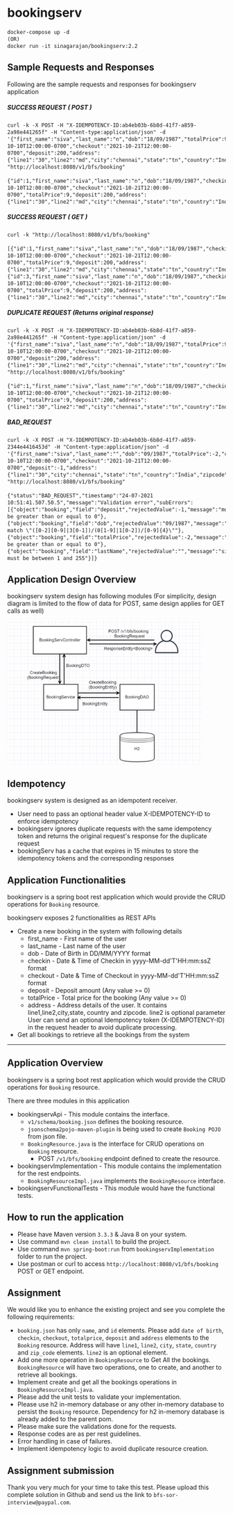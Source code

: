 # bookingserv

	docker-compose up -d
	(OR)
	docker run -it sinagarajan/bookingserv:2.2

## Sample Requests and Responses
Following are the sample requests and responses for bookingserv application

##### SUCCESS REQUEST ( POST )

	curl -k -X POST -H "X-IDEMPOTENCY-ID:ab4eb03b-6b8d-41f7-a859-2a98e441265f" -H "Content-type:application/json" -d '{"first_name":"siva","last_name":"n","dob":"18/09/1987","totalPrice":9,"checkin":"2021-10-10T12:00:00-0700","checkout":"2021-10-21T12:00:00-0700","deposit":200,"address":{"line1":"30","line2":"md","city":"chennai","state":"tn","country":"India","zipcode":"600100"}}'  "http://localhost:8080/v1/bfs/booking"

	{"id":1,"first_name":"siva","last_name":"n","dob":"18/09/1987","checkin":"2021-10-10T12:00:00-0700","checkout":"2021-10-21T12:00:00-0700","totalPrice":9,"deposit":200,"address":{"line1":"30","line2":"md","city":"chennai","state":"tn","country":"India","zipcode":"600100"}}

##### SUCCESS REQUEST ( GET )

    curl -k "http://localhost:8080/v1/bfs/booking"

    [{"id":1,"first_name":"siva","last_name":"n","dob":"18/09/1987","checkin":"2021-10-10T12:00:00-0700","checkout":"2021-10-21T12:00:00-0700","totalPrice":9,"deposit":200,"address":{"line1":"30","line2":"md","city":"chennai","state":"tn","country":"India","zipcode":"600100"}},{"id":3,"first_name":"siva","last_name":"n","dob":"18/09/1987","checkin":"2021-10-10T12:00:00-0700","checkout":"2021-10-21T12:00:00-0700","totalPrice":9,"deposit":200,"address":{"line1":"30","line2":"md","city":"chennai","state":"tn","country":"India","zipcode":"600100"}}]

##### DUPLICATE REQUEST (Returns original response)
    curl -k -X POST -H "X-IDEMPOTENCY-ID:ab4eb03b-6b8d-41f7-a859-2a98e441265f" -H "Content-type:application/json" -d '{"first_name":"siva","last_name":"n","dob":"18/09/1987","totalPrice":9,"checkin":"2021-10-10T12:00:00-0700","checkout":"2021-10-21T12:00:00-0700","deposit":200,"address":{"line1":"30","line2":"md","city":"chennai","state":"tn","country":"India","zipcode":"600100"}}'  "http://localhost:8080/v1/bfs/booking"

	{"id":1,"first_name":"siva","last_name":"n","dob":"18/09/1987","checkin":"2021-10-10T12:00:00-0700","checkout":"2021-10-21T12:00:00-0700","totalPrice":9,"deposit":200,"address":{"line1":"30","line2":"md","city":"chennai","state":"tn","country":"India","zipcode":"600100"}}

##### BAD_REQUEST
    curl -k -X POST -H "X-IDEMPOTENCY-ID:ab4eb03b-6b8d-41f7-a859-2344e4416453d" -H "Content-type:application/json" -d '{"first_name":"siva","last_name":"","dob":"09/1987","totalPrice":-2,"checkin":"2021-10-10T12:00:00-0700","checkout":"2021-10-21T12:00:00-0700","deposit":-1,"address":{"line1":"30","city":"chennai","state":"tn","country":"India","zipcode":"600100"}}'  "http://localhost:8080/v1/bfs/booking"

    {"status":"BAD_REQUEST","timestamp":"24-07-2021 10:51:41.507.50.5","message":"Validation error","subErrors":[{"object":"booking","field":"deposit","rejectedValue":-1,"message":"must be greater than or equal to 0"},{"object":"booking","field":"dob","rejectedValue":"09/1987","message":"must match \"([0-2][0-9]|3[0-1])/(0[1-9]|1[0-2])/[0-9]{4}\""},{"object":"booking","field":"totalPrice","rejectedValue":-2,"message":"must be greater than or equal to 0"},{"object":"booking","field":"lastName","rejectedValue":"","message":"size must be between 1 and 255"}]}


## Application Design Overview
bookingserv system design has following modules (For simplicity, design diagram is limited to the flow of data for POST, same design applies for GET calls as well)

<img src="https://github.com/sinagarajan/bookingserv/blob/main/Design.jpeg?raw=true" alt="drawing" width="450"/>

## Idempotency 
bookingserv system is designed as an idempotent receiver. 
- User need to pass an optional header value X-IDEMPOTENCY-ID to enforce idempotency
- bookingserv ignores duplicate requests with the same idempotency token and returns the original request's response for the duplicate request
- bookingServ has a cache that expires in 15 minutes to store the idempotency tokens and the corresponding responses

## Application Functionalities
bookingserv is a spring boot rest application which would provide the CRUD operations for `Booking` resource.

bookingserv exposes 2 functionalities as REST APIs
- Create a new booking in the system with following details
    - first_name - First name of the user
    - last_name - Last name of the user
    - dob - Date of Birth in DD/MM/YYYY format
    - checkin - Date & Time of Checkin in yyyy-MM-dd'T'HH:mm:ssZ format
    - checkout - Date & Time of Checkout in yyyy-MM-dd'T'HH:mm:ssZ format
    - deposit - Deposit amount (Any value >= 0)
    - totalPrice - Total price for the booking (Any value >= 0)
    - address - Address details of the user. It contains line1,line2,city,state, country and zipcode. line2 is optional parameter
      User can send an optional Idempotency token (X-IDEMPOTENCY-ID) in the request header to avoid duplicate processing.
- Get all bookings to retrieve all the bookings from the system
_____________________________________________________________________________________________________

## Application Overview
bookingserv is a spring boot rest application which would provide the CRUD operations for `Booking` resource.

There are three modules in this application
- bookingservApi - This module contains the interface.
    - `v1/schema/booking.json` defines the booking resource.
    - `jsonschema2pojo-maven-plugin` is being used to create `Booking POJO` from json file.
    - `BookingResource.java` is the interface for CRUD operations on `Booking` resource.
        - POST `/v1/bfs/booking` endpoint defined to create the resource.
- bookingservImplementation - This module contains the implementation for the rest endpoints.
    - `BookingResourceImpl.java` implements the `BookingResource` interface.
- bookingservFunctionalTests - This module would have the functional tests.

## How to run the application
- Please have Maven version `3.3.3` & Java 8 on your system.
- Use command `mvn clean install` to build the project.
- Use command `mvn spring-boot:run` from `bookingservImplementation` folder to run the project.
- Use postman or curl to access `http://localhost:8080/v1/bfs/booking` POST or GET endpoint.

## Assignment
We would like you to enhance the existing project and see you complete the following requirements:

- `booking.json` has only `name`, and `id` elements. Please add `date of birth`, `checkin`, `checkout`, `totalprice`, `deposit` and `address` elements to the `Booking` resource. Address will have `line1`, `line2`, `city`, `state`, `country` and `zip_code` elements. `line2` is an optional element.
- Add one more operation in `BookingResource` to Get All the bookings. `BookingResource` will have two operations, one to create, and another to retrieve all bookings.
- Implement create and get all the bookings operations in `BookingResourceImpl.java`.
- Please add the unit tests to validate your implementation.
- Please use h2 in-memory database or any other in-memory database to persist the `Booking` resource. Dependency for h2 in-memory database is already added to the parent pom.
- Please make sure the validations done for the requests.
- Response codes are as per rest guidelines.
- Error handling in case of failures.
- Implement idempotency logic to avoid duplicate resource creation.

## Assignment submission
Thank you very much for your time to take this test. Please upload this complete solution in Github and send us the link to `bfs-sor-interview@paypal.com`.
